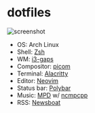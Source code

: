 # dotfiles
![screenshot](https://user-images.githubusercontent.com/57500135/158919118-17e0126b-6f57-4bb1-9df6-9bd5c9b86931.png)
- OS: Arch Linux
- Shell: [Zsh](https://github.com/danieloh0316/dotfiles/tree/main/.config/zsh)
- WM: [i3-gaps](https://github.com/danieloh0316/dotfiles/blob/main/.config/i3/config)
- Compositor: [picom](https://github.com/danieloh0316/dotfiles/blob/main/.config/picom/picom.conf)
- Terminal: [Alacritty](https://github.com/danieloh0316/dotfiles/blob/main/.config/alacritty/alacritty.yml)
- Editor: [Neovim](https://github.com/danieloh0316/nvim)
- Status bar: [Polybar](https://github.com/danieloh0316/dotfiles/tree/main/.config/polybar)
- Music: [MPD](https://github.com/danieloh0316/dotfiles/blob/main/.config/mpd/mpd.conf) w/ [ncmpcpp](https://github.com/danieloh0316/dotfiles/tree/main/.config/ncmpcpp)
- RSS: [Newsboat](https://github.com/danieloh0316/dotfiles/blob/main/.config/newsboat/config)
